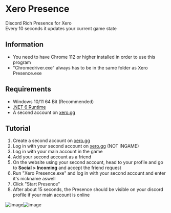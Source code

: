 # Xero Presence
Discord Rich Presence for Xero  
Every 10 seconds it updates your current game state

## Information
- You need to have Chrome 112 or higher installed in order to use this program
- "Chromedriver.exe" always has to be in the same folder as Xero Presence.exe

## Requirements
- Windows 10/11 64 Bit (Recommended)
- [.NET 6 Runtime](https://dotnet.microsoft.com/en-us/download/dotnet/6.0)
- A second account on [xero.gg](https://xero.gg)

## Tutorial
1. Create a second account on [xero.gg](https://xero.gg)
2. Log in with your second account on [xero.gg](https://xero.gg) (NOT INGAME)
3. Log in with your main account in the game
4. Add your second account as a friend
5. On the website using your second account, head to your profile and go to **Social > Incoming** and accept the friend request
6. Run "Xero Presence.exe" and log in with your second account and enter it's nickname aswell
7. Click "Start Presence"
8. After about 15 seconds, the Presence should be visible on your discord profile if your main account is online

![image](https://i.imgur.com/zRRpxGB.png)![image](https://i.imgur.com/FBcolbT.png)
